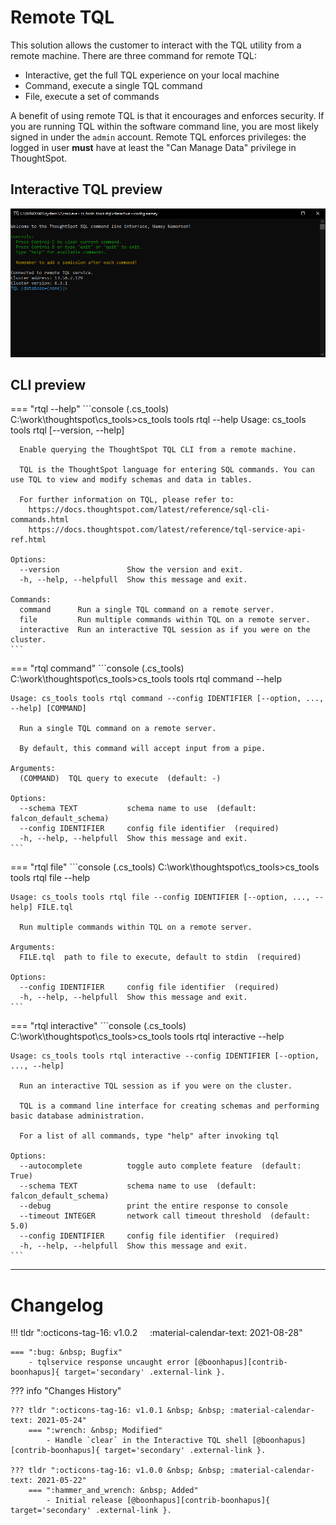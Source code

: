 # Remote TQL

This solution allows the customer to interact with the TQL utility from a remote
machine. There are three command for remote TQL:

 - Interactive, get the full TQL experience on your local machine
 - Command, execute a single TQL command
 - File, execute a set of commands

A benefit of using remote TQL is that it encourages and enforces security. If you are
running TQL within the software command line, you are most likely signed in under the
`admin` account. Remote TQL enforces privileges: the logged in user __must__ have at
least the "Can Manage Data" privilege in ThoughtSpot.

## Interactive TQL preview

![interactive-rtql](./interactive_rtql.png)

## CLI preview

=== "rtql --help"
    ```console
    (.cs_tools) C:\work\thoughtspot\cs_tools>cs_tools tools rtql --help
    Usage: cs_tools tools rtql [--version, --help] <command>

      Enable querying the ThoughtSpot TQL CLI from a remote machine.

      TQL is the ThoughtSpot language for entering SQL commands. You can use TQL to view and modify schemas and data in tables.

      For further information on TQL, please refer to:
        https://docs.thoughtspot.com/latest/reference/sql-cli-commands.html
        https://docs.thoughtspot.com/latest/reference/tql-service-api-ref.html

    Options:
      --version               Show the version and exit.
      -h, --help, --helpfull  Show this message and exit.

    Commands:
      command      Run a single TQL command on a remote server.
      file         Run multiple commands within TQL on a remote server.
      interactive  Run an interactive TQL session as if you were on the cluster.
    ```

=== "rtql command"
    ```console
    (.cs_tools) C:\work\thoughtspot\cs_tools>cs_tools tools rtql command --help

    Usage: cs_tools tools rtql command --config IDENTIFIER [--option, ..., --help] [COMMAND]

      Run a single TQL command on a remote server.

      By default, this command will accept input from a pipe.

    Arguments:
      (COMMAND)  TQL query to execute  (default: -)

    Options:
      --schema TEXT           schema name to use  (default: falcon_default_schema)
      --config IDENTIFIER     config file identifier  (required)
      -h, --help, --helpfull  Show this message and exit.
    ```

=== "rtql file"
    ```console
    (.cs_tools) C:\work\thoughtspot\cs_tools>cs_tools tools rtql file --help

    Usage: cs_tools tools rtql file --config IDENTIFIER [--option, ..., --help] FILE.tql

      Run multiple commands within TQL on a remote server.

    Arguments:
      FILE.tql  path to file to execute, default to stdin  (required)

    Options:
      --config IDENTIFIER     config file identifier  (required)
      -h, --help, --helpfull  Show this message and exit.
    ```

=== "rtql interactive"
    ```console
    (.cs_tools) C:\work\thoughtspot\cs_tools>cs_tools tools rtql interactive --help

    Usage: cs_tools tools rtql interactive --config IDENTIFIER [--option, ..., --help]

      Run an interactive TQL session as if you were on the cluster.

      TQL is a command line interface for creating schemas and performing basic database administration.

      For a list of all commands, type "help" after invoking tql

    Options:
      --autocomplete          toggle auto complete feature  (default: True)
      --schema TEXT           schema name to use  (default: falcon_default_schema)
      --debug                 print the entire response to console
      --timeout INTEGER       network call timeout threshold  (default: 5.0)
      --config IDENTIFIER     config file identifier  (required)
      -h, --help, --helpfull  Show this message and exit.
    ```

---

# Changelog

!!! tldr ":octicons-tag-16: v1.0.2 &nbsp; &nbsp; :material-calendar-text: 2021-08-28"

    === ":bug: &nbsp; Bugfix"
        - tqlservice response uncaught error [@boonhapus][contrib-boonhapus]{ target='secondary' .external-link }.

??? info "Changes History"

    ??? tldr ":octicons-tag-16: v1.0.1 &nbsp; &nbsp; :material-calendar-text: 2021-05-24"
        === ":wrench: &nbsp; Modified"
            - Handle `clear` in the Interactive TQL shell [@boonhapus][contrib-boonhapus]{ target='secondary' .external-link }.

    ??? tldr ":octicons-tag-16: v1.0.0 &nbsp; &nbsp; :material-calendar-text: 2021-05-22"
        === ":hammer_and_wrench: &nbsp; Added"
            - Initial release [@boonhapus][contrib-boonhapus]{ target='secondary' .external-link }.

[contrib-boonhapus]: https://github.com/boonhapus

